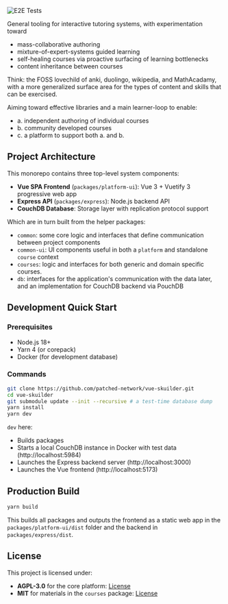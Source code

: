 ![E2E Tests](https://github.com/patched-network/vue-skuilder/actions/workflows/e2e-tests.yml/badge.svg)

General tooling for interactive tutoring systems, with experimentation toward
- mass-collaborative authoring
- mixture-of-expert-systems guided learning
- self-healing courses via proactive surfacing of learning bottlenecks
- content inheritance between courses

Think: the FOSS lovechild of anki, duolingo, wikipedia, and MathAcadamy, with a more generalized surface area for the types of content and skills that can be exercised.

Aiming toward effective libraries and a main learner-loop to enable:
- a. independent authoring of individual courses
- b. community developed courses
- c. a platform to support both a. and b.

## Project Architecture

This monorepo contains three top-level system components:

- **Vue SPA Frontend** (`packages/platform-ui`): Vue 3 + Vuetify 3 progressive web app
- **Express API** (`packages/express`): Node.js backend API
- **CouchDB Database**: Storage layer with replication protocol support

Which are in turn built from the helper packages:

- `common`: some core logic and interfaces that define communication between project components
- `common-ui`: UI components useful in both a `platform` and standalone `course` context
- `courses`: logic and interfaces for both generic and domain specific courses.
- `db`: interfaces for the application's communication with the data later, and an implementation for CouchDB backend via PouchDB

## Development Quick Start

### Prerequisites

- Node.js 18+
- Yarn 4 (or corepack)
- Docker (for development database)

### Commands

```bash
git clone https://github.com/patched-network/vue-skuilder.git
cd vue-skuilder
git submodule update --init --recursive # a test-time database dump
yarn install
yarn dev
```

`dev` here:
- Builds packages
- Starts a local CouchDB instance in Docker with test data (http://localhost:5984)
- Launches the Express backend server (http://localhost:3000)
- Launches the Vue frontend (http://localhost:5173)

## Production Build

```bash
yarn build
```

This builds all packages and outputs the frontend as a static web app in the `packages/platform-ui/dist` folder and the backend in `packages/express/dist`.

## License

This project is licensed under:

- **AGPL-3.0** for the core platform: [License](https://opensource.org/licenses/AGPL-3.0)
- **MIT** for materials in the `courses` package: [License](https://opensource.org/licenses/MIT)
